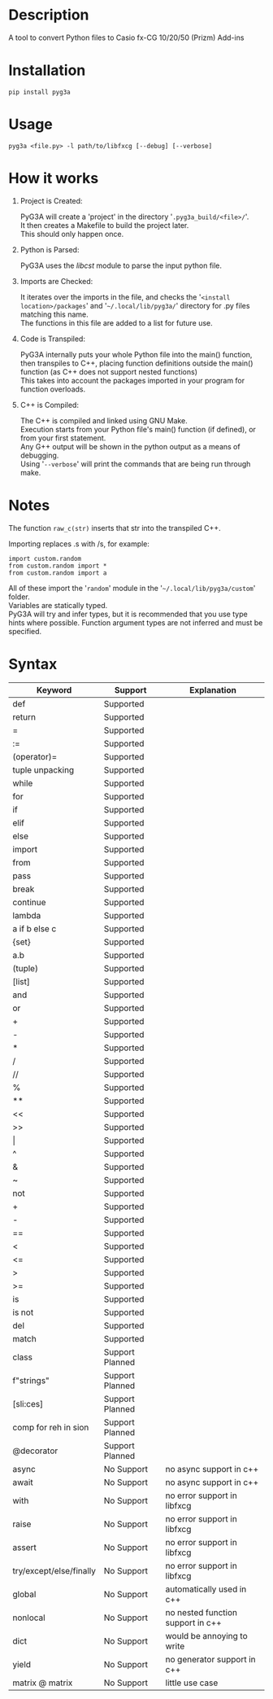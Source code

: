 # Description

A tool to convert Python files to Casio fx-CG 10/20/50 (Prizm) Add-ins

# Installation

    pip install pyg3a


# Usage

    pyg3a <file.py> -l path/to/libfxcg [--debug] [--verbose]


# How it works

1.  Project is Created:
    
    PyG3A will create a 'project' in the directory '`.pyg3a_build/<file>/`'. <br/>
    It then creates a Makefile to build the project later. <br/>
    This should only happen once.

2.  Python is Parsed:
    
    PyG3A uses the *libcst* module to parse the input python file.

3.  Imports are Checked:
    
    It iterates over the imports in the file, and checks the '`<install location>/packages`' and '`~/.local/lib/pyg3a/`' directory for .py files matching this name. <br/>
    The functions in this file are added to a list for future use.

4.  Code is Transpiled:
    
	PyG3A internally puts your whole Python file into the main() function, then transpiles to C++, placing function definitions outside the main() function (as C++ does not support nested functions)<br/>
    This takes into account the packages imported in your program for function overloads.

5.  C++ is Compiled:
    
    The C++ is compiled and linked using GNU Make. <br/>
    Execution starts from your Python file's main() function (if defined), or from your first statement. <br/>
    Any G++ output will be shown in the python output as a means of debugging. <br/>
    Using '`--verbose`' will print the commands that are being run through make.


# Notes

The function `raw_c(str)` inserts that str into the transpiled C++.

Importing replaces .s with /s, for example:

    import custom.random
    from custom.random import *
    from custom.random import a

All of these import the '`random`' module in the '`~/.local/lib/pyg3a/custom`' folder. <br/>
Variables are statically typed. <br/>
PyG3A will try and infer types, but it is recommended that you use type hints where possible. Function argument types are not inferred and must be specified.

# Syntax

| Keyword | Support | Explanation |
| ------- | ------- | ----------- |
| def | Supported |
| return | Supported |
| = | Supported |
| := | Supported |
| (operator)= | Supported |
| tuple unpacking | Supported |
| while | Supported |
| for | Supported |
| if | Supported |
| elif | Supported |
| else | Supported |
| import | Supported |
| from | Supported |
| pass | Supported |
| break | Supported |
| continue | Supported |
| lambda | Supported |
| a if b else c | Supported |
| {set} | Supported |
| a.b | Supported |
| (tuple) | Supported |
| [list] | Supported |
| and | Supported |
| or | Supported |
| + | Supported |
| - | Supported |
| \* | Supported |
| / | Supported |
| // | Supported |
| % | Supported |
| \*\* | Supported |
| << | Supported |
| >> | Supported |
| \| | Supported |
| ^ | Supported |
| & | Supported |
| ~ | Supported |
| not | Supported |
| + | Supported |
| - | Supported |
| == | Supported |
| < | Supported |
| <= | Supported |
| > | Supported |
| \>= | Supported |
| is | Supported |
| is not | Supported |
| del | Supported |
| match | Supported |
| class | Support Planned |
| f"strings" | Support Planned |
| [sli:ces] | Support Planned |
| comp for reh in sion | Support Planned |
| @decorator  | Support Planned |
| async | No Support | no async support in c++ |
| await | No Support | no async support in c++ |
| with | No Support | no error support in libfxcg |
| raise | No Support | no error support in libfxcg |
| assert | No Support | no error support in libfxcg |
| try/except/else/finally | No Support | no error support in libfxcg |
| global | No Support | automatically used in c++ |
| nonlocal | No Support | no nested function support in c++ |
| dict | No Support | would be annoying to write |
| yield | No Support | no generator support in c++ |
| matrix @ matrix | No Support | little use case |
